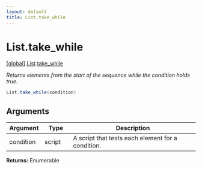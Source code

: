 ```yaml
---
layout: default
title: List.take_while
---
```


# List.take_while

[\[global\]]({{site.baseurl}}/docs/).[List]({{site.baseurl}}/docs/List/).[take_while]({{site.baseurl}}/docs/List/take_while/)

_Returns elements from the start of the sequence while the condition holds true._

```cs
List.take_while(condition)
```

## Arguments

<table>
  <col width="15%">
  <col width="15%">
  <thead>
    <tr>
      <th>Argument</th>
      <th>Type</th>
      <th>Description</th>
    </tr>
  </thead>
  <tbody>
    <tr>
      <td>condition</td>
      <td>script</td>
      <td>A script that tests each element for a condition.</td>
    </tr>
  </tbody>
</table>

**Returns:** Enumerable
